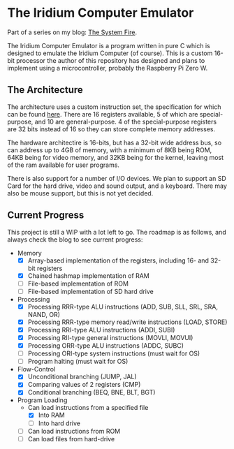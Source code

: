 # The Iridium Computer Emulator

Part of a series on my blog: [The System Fire](https://www.thesystemfire.com/).

The Iridium Computer Emulator is a program written in pure C which is designed to emulate the Iridium Computer (of course). This is a custom 16-bit processor the author of this repository has designed and plans to implement using a microcontroller, probably the Raspberry Pi Zero W.


## The Architecture

The architecture uses a custom instruction set, the specification for which can be found [here](https://github.com/DominicThorpe/iridium_assembler). There are 16 registers available, 5 of which are special-purpose, and 10 are general-purpose. 4 of the special-purpose registers are 32 bits instead of 16 so they can store complete memory addresses.

The hardware architectire is 16-bits, but has a 32-bit wide address bus, so can address up to 4GB of memory, with a minimum of 8KB being ROM, 64KB being for video memory, and 32KB being for the kernel, leaving most of the ram available for user programs.

There is also support for a number of I/O devices. We plan to support an SD Card for the hard drive, video and sound output, and a keyboard. There may also be mouse support, but this is not yet decided.


## Current Progress

This project is still a WIP with a lot left to go. The roadmap is as follows, and always check the blog to see current progress:
  - Memory
    - [x] Array-based implementation of the registers, including 16- and 32-bit registers  
    - [x] Chained hashmap implementation of RAM
    - [ ] File-based implementation of ROM
    - [ ] File-based implementation of SD hard drive

  - Processing
    - [x] Processing RRR-type ALU instructions (ADD, SUB, SLL, SRL, SRA, NAND, OR)
    - [x] Processing RRR-type memory read/write instructions (LOAD, STORE)
    - [x] Processing RRI-type ALU instructions (ADDI, SUBI)
    - [x] Processing RII-type general instructions (MOVLI, MOVUI)
    - [x] Processing ORR-type ALU instructions (ADDC, SUBC)
    - [ ] Processing ORI-type system instructions (must wait for OS)
    - [ ] Program halting (must wait for OS)

  - Flow-Control
    - [x] Unconditional branching (JUMP, JAL)
    - [x] Comparing values of 2 registers (CMP)
    - [x] Conditional branching (BEQ, BNE, BLT, BGT)

  - Program Loading
    - Can load instructions from a specified file
      - [x] Into RAM
      - [ ] Into hard drive
    - [ ] Can load instructions from ROM
    - [ ] Can load files from hard-drive
